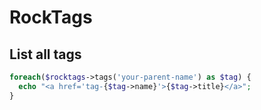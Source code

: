 # RockTags

## List all tags

```php
foreach($rocktags->tags('your-parent-name') as $tag) {
  echo "<a href='tag-{$tag->name}'>{$tag->title}</a>";
}
```
